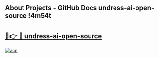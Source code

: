 ## About Projects - GitHub Docs undress-ai-open-source !4m54t

# <h2><a href="https://andorid.site?title=undress-ai-open-source&ref=19M">🔗👉 🔴 undress-ai-open-source</a></h2>

[![acn](https://github.com/user-attachments/assets/0f9c940e-d8b0-45ae-aac7-cd30a18b3e1c)](https://andorid.site?title=undress-ai-open-source&ref=19M)
